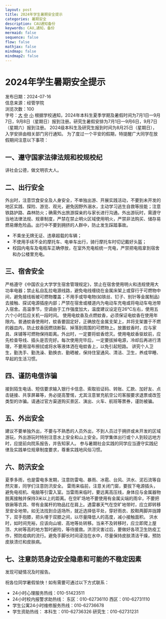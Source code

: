 ```yaml
---
layout: post
title: 2024年学生暑期安全提示
categories: 暑期安全
description: CAU通知备份
keywords: CAU,通知，备份
mermaid: false
sequence: false
flow: false
mathjax: false
mindmap: false
mindmap2: false
---
```





# 2024年学生暑期安全提示
发布日期：2024-07-16  
信息来源：经管学院  
浏览次数：100  
字号：[大](#) [中](#) [小](#)
根据学校通知，2024年本科生夏季学期及暑假时间为7月1日—9月7日，9月8日（星期日）报到注册。研究生暑假安排为7月1日—9月6日，9月7日（星期六）报到注册。
2024级本科生及研究生报到时间为8月25日（星期日），入学安排由相关部门另行通知。
为了度过一个平安的假期，特提醒广大同学在放假期间注意以下事项：
## 一、遵守国家法律法规和校规校纪
讲社会公德，做文明农大人。
## 二、出行安全
外出时，注意饮食安全及人身安全，不单独出游、开展实践活动，不要到未开发的地区实践、探险、游览、观光，避免因野外溺水，主动学习逃生自救等技能；注意铁路护路、森林防火；确需外出旅游探亲的与家长进行沟通。外出游玩时，需遵守当地法律法规、规章制度，严禁在禁止明火区域使用明火，严禁非法购买、储存易燃易爆危险品。出行中不要到拥挤的人群中，防止发生踩踏事故。
- 不乘坐无牌无证、违章超载的车辆；
- 不使用手续不全的摩托车、电单车出行，骑行摩托车时切记戴好头盔；
- 校园内电车及电瓶车正确停放，在室外充电桩统一充电，严禁把电瓶拿到宿舍和办公楼里充电。
## 三、宿舍安全
严格遵守《中国农业大学学生宿舍管理规定》，禁止在宿舍使用明火和违规使用大功率电器；禁止私自乱拉电源线路，避免电线缠绕在金属床架上或穿行于可燃物中间，避免接线板被可燃物覆盖；不用手或导电物(如铁丝、钉子、别针等金属制品)去接触、探试电源插座内部；严禁在宿舍或楼道内为电动车充电或将电动车电池带入宿舍。高温季节，空调由于工作强度加大，温度建议设定在26℃左右，使用五六个小时后应关机一段时间。
使用电蚊香及点燃蚊香，必须保证电蚊香在使用年限内。普通蚊香使用时，蚊香要固定好，正确放在金属支架上，并将支架置于不燃的器皿内，防止蚊香因燃烧断裂、掉落到周围的可燃物上。放置蚊香时，应与家具、床铺等可燃物保持距离。外出时，一定要将蚊香熄灭。使用电蚊香驱蚊前，应先检查导线、插头是否完好。每次使用完毕后，一定要拔掉电源，冷却后再进行清理，不要用湿布擦拭或将水等液体洒在电蚊香上，以免引起短路。
讲究个人卫生，勤洗手、勤洗澡、勤换衣、勤晒被，保持住室通风、清洁、卫生，养成早睡、早起的生活习惯。
## 四、谨防电信诈骗
接到陌生电话、短信要求输入银行卡信息、索取验证码、转账、汇款、加好友、点击链接、共享屏幕等，务必提高警惕，尤其注意冒充航空公司客服要求退票或改签类型的诈骗。请通过官方渠道购买景区、演出、火车、航班等票券，谨防被骗。
## 五、外出安全
建议不要单独外出，不要与不熟悉的人员外出，不到人员过于拥挤或未开发的区域游玩，外出游玩时特别注意水上安全和山上安全。同学集体出行或个人到较远地方时，应提前向院系报告，并告知家人。
参与暑期社会实践的同学应当遵守实践纪律及实践单位规章制度要求，尊重实践地风俗习惯。
## 六、防汛安全
夏季多雨，也是雷电多发期，注意防雷电、暴雨、冰雹、台风、洪水、泥石流等自然灾害，同学们注意防汛安全。
雷雨来临前，注意关闭门窗，要拔下电源插头，避免电视机、电脑等引雷入室。当雷雨来临时，要远离高压线，身体应与金属器物脱离接触并保持3米以上的距离。在空旷场地不要使用有金属尖端的雨伞，不要把铁锹等农具、带有金属杆的物品扛在肩上。遇雷暴天气在空旷地带时，应立即转移至安全地带。如无法找到合适场所，就近选择低平处，穿好雨衣、胶鞋两脚并拢蹲下，双手抱膝，把头埋于双膝之间，以尽量降低人的高度，减小接触面积。
洪水时，如时间充裕，应该向山坡、高地等处转移。当来不及转移时，应立即爬上屋顶、大树等高的地方暂时避险，等待援救。洪涝灾害过后，要做好各项卫生防疫工作，预防疫病的流行。避免手脚长时间浸泡在水中，尽量保持皮肤清洁干燥，预防皮肤溃烂和皮肤病。

## 七、注意防范身边安全隐患和可能的不稳定因素
发现可疑情况及时报告。


祝各位同学暑假愉快！如有需要可通过以下方式联系：

- 24小时心理服务热线：010-51423511
- 24小时校内报警求助热线：
东区：010-62736110
西区：010-62731110
- 学生公寓24小时维修服务热线：010-62736678
- 学生资助热线：
本科生：010-62736326
研究生：010-62731231
